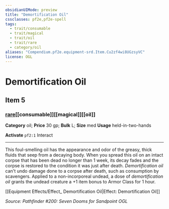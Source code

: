 ```yaml
---
obsidianUIMode: preview
title: "Demortification Oil"
cssclasses: pf2e,pf2e-spell
tags:
  - trait/consumable
  - trait/magical
  - trait/oil
  - trait/rare
  - category/oil
aliases: "Compendium.pf2e.equipment-srd.Item.Cu2zf4wi8UGzsyVC"
license: OGL
---
```

# Demortification Oil
## Item 5
### [rare](rare "Rare Rarity Trait")[[consumable]][[magical]][[oil]]

**Category** oil; 
**Price** 30 gp; 
**Bulk** L; **Size** med
**Usage** held-in-two-hands

**Activate** `pf2:1` Interact

* * *

This foul-smelling oil has the appearance and odor of the greasy, thick fluids that seep from a decaying body. When you spread this oil on an intact corpse that has been dead no longer than 1 week, its decay fades and the corpse is restored to the condition it was just after death. _Demortification oil_ can't undo damage done to a corpse after death, such as consumption by scavengers. Applied to a non-incorporeal undead, a dose of _demortification oil_ grants the undead creature a +1 item bonus to Armor Class for 1 hour.

[[Equipment Effects/Effect_ Demortification Oil|Effect: Demortification Oil]]

*Source: Pathfinder #200: Seven Dooms for Sandpoint*
*OGL*